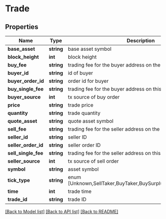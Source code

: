 # Trade

## Properties
Name | Type | Description | Notes
------------ | ------------- | ------------- | -------------
**base_asset** | **string** | base asset symbol | [optional] 
**block_height** | **int** | block height | [optional] 
**buy_fee** | **string** | trading fee for the buyer address on the block of this trade | [optional] 
**buyer_id** | **string** | id of buyer | [optional] 
**buyer_order_id** | **string** | order id for buyer | [optional] 
**buy_single_fee** | **string** | trading fee for the buyer address on this single trade | [optional] 
**buyer_source** | **int** | tx source of buy order | [optional] 
**price** | **string** | trade price | [optional] 
**quantity** | **string** | trade quantity | [optional] 
**quote_asset** | **string** | quote asset symbol | [optional] 
**sell_fee** | **string** | trading fee for the seller address on the block of this trade | [optional] 
**seller_id** | **string** | seller ID | [optional] 
**seller_order_id** | **string** | seller order ID | [optional] 
**sell_single_fee** | **string** | trading fee for the seller address on this single trade | [optional] 
**seller_source** | **int** | tx source of sell order | [optional] 
**symbol** | **string** | asset symbol | [optional] 
**tick_type** | **string** | enum [Unknown,SellTaker,BuyTaker,BuySurplus,SellSurplus,Neutral] | [optional] 
**time** | **int** | trade time | [optional] 
**trade_id** | **string** | trade ID | [optional] 

[[Back to Model list]](../../README.md#documentation-for-models) [[Back to API list]](../../README.md#documentation-for-api-endpoints) [[Back to README]](../../README.md)

